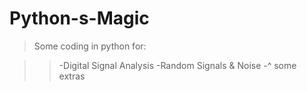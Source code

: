 # Python-s-Magic

>Some coding in python for:

  >>-Digital Signal Analysis 
    -Random Signals &amp; Noise
    -^ some extras
